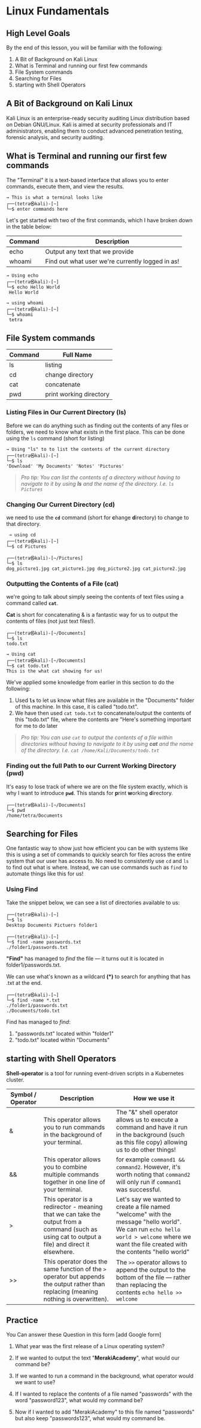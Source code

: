 # Linux Fundamentals

## High Level Goals

By the end of this lesson, you will be familiar with the following:
1. A Bit of Background on Kali Linux 
2. What is Terminal and running  our first few commands
3.  File System commands
4. Searching for Files
5. starting with Shell Operators

## A Bit of Background on Kali Linux
Kali Linux is an enterprise-ready security auditing Linux distribution based on Debian GNU/Linux. Kali is aimed at security professionals and IT administrators, enabling them to conduct advanced penetration testing, forensic analysis, and security auditing.

## What is Terminal and running  our first few commands

The "Terminal" it is a text-based interface that allows you to enter commands, execute them, and view the results.

	→ This is what a terminal looks like			
	┌──(tetra㉿kali)-[~]
	└─$ enter commands here

Let's get started with two of the first commands, which I have broken down in the table below:

| Command | Description  |
|--|--|
| echo | Output any text that we provide |
| whoami | Find out what user we're currently logged in as! |



	→ Using echo
	┌──(tetra㉿kali)-[~]
	└─$ echo Hello World
	 Hello World
	
	→ using whoami
	┌──(tetra㉿kali)-[~]
	└─$ whoami 
	 tetra


##  File System commands

|Command| Full Name |
|--|--|
|ls | listing |
| cd | change directory |
| cat | concatenate |
| pwd | print working directory |

### Listing Files in Our Current Directory (ls)

Before we can do anything such as finding out the contents of any files or folders, we need to know what exists in the first place. This can be done using the `ls` command (short for listing)

	→ Using "ls" to to list the contents of the current directory
	┌──(tetra㉿kali)-[~]
	└─$ ls
	'Download' 'My Documents' 'Notes' 'Pictures'

> _Pro tip: You can list the contents of a directory without having to navigate to it by using  **ls**  and the name of the directory. I.e.  `ls Pictures`_

### Changing Our Current Directory (cd)

we need to use the **`cd`** command (short for **c**hange **d**irectory) to change to that directory.

	 → using cd
	┌──(tetra㉿kali)-[~]
	└─$ cd Pictures
	
	┌──(tetra㉿kali)-[~/Pictures]
	└─$ ls
	dog_picture1.jpg cat_picture1.jpg dog_picture2.jpg cat_picture2.jpg

### Outputting the Contents of a File (cat)

we're going to talk about simply seeing the contents of text files using a command called **`cat`**.

**Cat** is short for concatenating & is a fantastic way for us to output the contents of files (not just text files!).
	
	┌──(tetra㉿kali)-[~/Documents]
	└─$ ls
	todo.txt
	
	→ Using cat
	┌──(tetra㉿kali)-[~/Documents]
	└─$ cat todo.txt
	This is the what cat showing for us!

We've applied some knowledge from earlier in this section to do the following:

1.  Used **`ls`** to let us know what files are available in the "Documents" folder of this machine. In this case, it is called "todo.txt".
2. We have then used `cat todo.txt` to concatenate/output the contents of this "todo.txt" file, where the contents are "Here's something important for me to do later

> _Pro tip: You can use  `cat`  to output the contents of a file within directories without having to navigate to it by using  **cat** and the name of the directory. I.e.  `cat /home/Kali/Documents/todo.txt`_

### Finding out the full Path to our Current Working Directory (pwd)

It's easy to lose track of where we are on the file system exactly, which is why I want to introduce **`pwd`**. This stands for  **p**rint  **w**orking  **d**irectory.

	┌──(tetra㉿kali)-[~/Documents]
	└─$ pwd
	/home/tetra/Documents

## Searching for Files

One fantastic way to show just how efficient you can be with systems like this is using a set of commands to quickly search for files across the entire system that our user has access to. No need to consistently use `cd` and `ls` to find out what is where. Instead, we can use commands such as `find` to automate things like this for us!


### **Using Find**

Take the snippet below, we can see a list of directories available to us:

	┌──(tetra㉿kali)-[~]
	└─$ ls
	Desktop Documents Pictuers folder1

	┌──(tetra㉿kali)-[~]
	└─$ find -name passwords.txt
	./folder1/passwords.txt
	
**"Find"** has managed to _find_ the file — it turns out it is located in folder1/passwords.txt.

We can use what's known as a wildcard **(*)** to search for anything that has .txt at the end.

	┌──(tetra㉿kali)-[~]
	└─$ find -name *.txt
	./folder1/passwords.txt 
	./Documents/todo.txt

Find has managed to  _find_:

1.  "passwords.txt" located within "folder1"
2.  "todo.txt" located within "Documents"

## starting with Shell Operators

**Shell-operator** is a tool for running event-driven scripts in a Kubernetes cluster.

| Symbol / Operator | Description | How we use it|
|--|--| --|
| & | This operator allows you to run commands in the background of your terminal. |  The "&" shell operator allows us to execute a command and have it run in the background (such as this file copy) allowing us to do other things! |
| && | This operator allows you to combine multiple commands together in one line of your terminal. |  for example `command1 && command2`. However, it's worth noting that `command2` will only run if `command1` was successful. |
| > | This operator is a redirector - meaning that we can take the output from a command (such as using cat to output a file) and direct it elsewhere. |  Let's say we wanted to create a file named "welcome" with the message "hello world". We can run  `echo hello world > welcome`  where we want the file created with the contents "hello world" |
| >> | This operator does the same function of the  `>`  operator but appends the output rather than replacing (meaning nothing is overwritten). |  The `>>` operator allows to append the output to the bottom of the file — rather than replacing the contents `echo hello >> welcome` |

## Practice 
You Can answer these Question in this form [add Google form]

1. What year was the first release of a Linux operating system?

2. If we wanted to output the text "**MerakiAcademy**", what would our command be?

3. If we wanted to run a command in the background, what operator would we want to use?

4. If I wanted to replace the contents of a file named "passwords" with the word "password123", what would my command be?

5. Now if I wanted to add "MerakiAcademy" to this file named "passwords" but also keep "passwords123", what would my command be.
